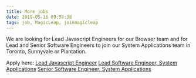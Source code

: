 ```yaml
---
title: More jobs
date: 2019-05-16 09:58:38
tags: job, MagicLeap, joinmagicleap
---
```


We are looking for Lead Javascript Engineers for our Browser team and for Lead and Senior Software Engineers to join our System Applications team in Toronto, Sunnyvale or Plantation.

Apply here:
[Lead Javascript Engineer](https://boards.greenhouse.io/magicleapinc/jobs/1628551)
[Lead Software Engineer, System Applications](https://boards.greenhouse.io/magicleapinc/jobs/1690166)
[Senior Software Engineer, System Applications](https://boards.greenhouse.io/magicleapinc/jobs/1690192)
